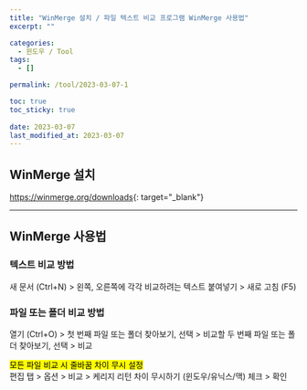 ```yaml
---
title: "WinMerge 설치 / 파일 텍스트 비교 프로그램 WinMerge 사용법"
excerpt: ""

categories:
  - 윈도우 / Tool
tags:
  - []

permalink: /tool/2023-03-07-1

toc: true
toc_sticky: true
 
date: 2023-03-07
last_modified_at: 2023-03-07
---
```


## WinMerge 설치

<https://winmerge.org/downloads>{: target="_blank"}

---

## WinMerge 사용법

### 텍스트 비교 방법
새 문서 (Ctrl+N) > 왼쪽, 오른쪽에 각각 비교하려는 텍스트 붙여넣기 > 새로 고침 (F5)

### 파일 또는 폴더 비교 방법
열기 (Ctrl+O) > 첫 번째 파일 또는 폴더 찾아보기, 선택 > 비교할 두 번째 파일 또는 폴더 찾아보기, 선택 > 비교

<mark>모든 파일 비교 시 줄바꿈 차이 무시 설정</mark>  
편집 탭 > 옵션 > 비교 > 케리지 리턴 차이 무시하기 (윈도우/유닉스/맥) 체크 > 확인